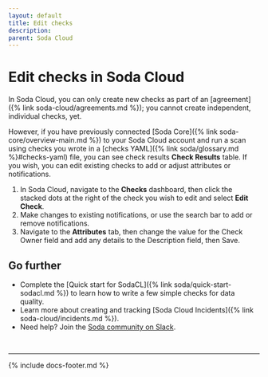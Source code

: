 ```yaml
---
layout: default
title: Edit checks
description: 
parent: Soda Cloud
---
```


# Edit checks in Soda Cloud

In Soda Cloud, you can only create new checks as part of an [agreement]({% link soda-cloud/agreements.md %}); you cannot create independent, individual checks, yet.

However, if you have previously connected [Soda Core]({% link soda-core/overview-main.md %}) to your Soda Cloud account and run a scan using checks you wrote in a [checks YAML]({% link soda/glossary.md %}#checks-yaml) file, you can see check results **Check Results** table. If you wish, you can edit existing checks to add or adjust attributes or notifications.

1. In Soda Cloud, navigate to the **Checks** dashboard, then click the stacked dots at the right of the check you wish to edit and select **Edit Check**.
2. Make changes to existing notifications, or use the search bar to add or remove notifications.
3. Navigate to the **Attributes** tab, then change the value for the Check Owner field and add any details to the Description field, then Save.

## Go further

* Complete the [Quick start for SodaCL]({% link soda/quick-start-sodacl.md %}) to learn how to write a few simple checks for data quality.
* Learn more about creating and tracking [Soda Cloud Incidents]({% link soda-cloud/incidents.md %}).
* Need help? Join the <a href="http://community.soda.io/slack" target="_blank"> Soda community on Slack</a>.
<br />

---
{% include docs-footer.md %}